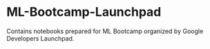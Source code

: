 # ML-Bootcamp-Launchpad
Contains notebooks prepared for ML Bootcamp organized by Google Developers Launchpad.
